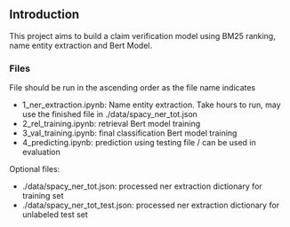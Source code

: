 ## Introduction
This project aims to build a claim verification model using BM25 ranking, name entity extraction and Bert Model.

### Files
File should be run in the ascending order as the file name indicates
- 1_ner_extraction.ipynb: Name entity extraction. Take hours to run, may use the finished file in ./data/spacy_ner_tot.json
- 2_rel_training.ipynb: retrieval Bert model training
- 3_val_training.ipynb: final classification Bert model training
- 4_predicting.ipynb: prediction using testing file / can be used in evaluation

Optional files:
- ./data/spacy_ner_tot.json: processed ner extraction dictionary for training set
- ./data/spacy_ner_tot_test.json: processed ner extraction dictionary for unlabeled test set
